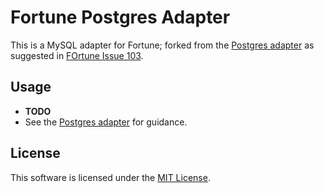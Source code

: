 # Fortune Postgres Adapter

This is a MySQL adapter for Fortune; forked from the [Postgres adapter](https://github.com/fortunejs/fortune-postgres) as suggested in [FOrtune Issue 103](https://github.com/fortunejs/fortune/issues/103).


## Usage

- **TODO**
- See the [Postgres adapter](https://github.com/fortunejs/fortune-postgres) for guidance.

## License

This software is licensed under the [MIT License](//github.com/fortunejs/fortune-postgres/blob/master/LICENSE).

